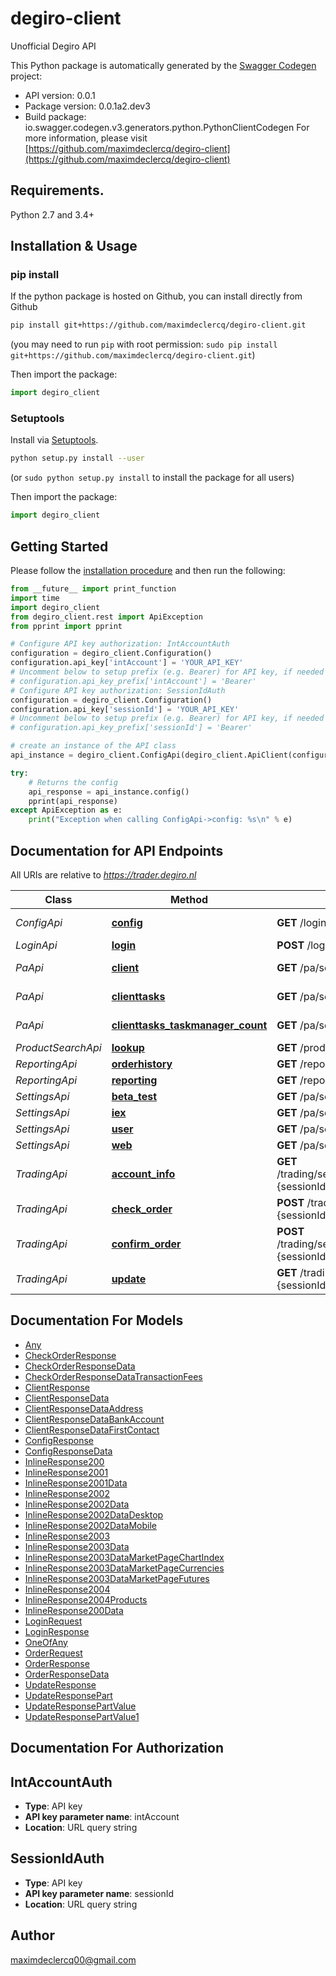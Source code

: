 # degiro-client
Unofficial Degiro API

This Python package is automatically generated by the [Swagger Codegen](https://github.com/swagger-api/swagger-codegen) project:

- API version: 0.0.1
- Package version: 0.0.1a2.dev3
- Build package: io.swagger.codegen.v3.generators.python.PythonClientCodegen
For more information, please visit [https://github.com/maximdeclercq/degiro-client](https://github.com/maximdeclercq/degiro-client)

## Requirements.

Python 2.7 and 3.4+

## Installation & Usage
### pip install

If the python package is hosted on Github, you can install directly from Github

```sh
pip install git+https://github.com/maximdeclercq/degiro-client.git
```
(you may need to run `pip` with root permission: `sudo pip install git+https://github.com/maximdeclercq/degiro-client.git`)

Then import the package:
```python
import degiro_client 
```

### Setuptools

Install via [Setuptools](http://pypi.python.org/pypi/setuptools).

```sh
python setup.py install --user
```
(or `sudo python setup.py install` to install the package for all users)

Then import the package:
```python
import degiro_client
```

## Getting Started

Please follow the [installation procedure](#installation--usage) and then run the following:

```python
from __future__ import print_function
import time
import degiro_client
from degiro_client.rest import ApiException
from pprint import pprint

# Configure API key authorization: IntAccountAuth
configuration = degiro_client.Configuration()
configuration.api_key['intAccount'] = 'YOUR_API_KEY'
# Uncomment below to setup prefix (e.g. Bearer) for API key, if needed
# configuration.api_key_prefix['intAccount'] = 'Bearer'
# Configure API key authorization: SessionIdAuth
configuration = degiro_client.Configuration()
configuration.api_key['sessionId'] = 'YOUR_API_KEY'
# Uncomment below to setup prefix (e.g. Bearer) for API key, if needed
# configuration.api_key_prefix['sessionId'] = 'Bearer'

# create an instance of the API class
api_instance = degiro_client.ConfigApi(degiro_client.ApiClient(configuration))

try:
    # Returns the config
    api_response = api_instance.config()
    pprint(api_response)
except ApiException as e:
    print("Exception when calling ConfigApi->config: %s\n" % e)
```

## Documentation for API Endpoints

All URIs are relative to *https://trader.degiro.nl*

Class | Method | HTTP request | Description
------------ | ------------- | ------------- | -------------
*ConfigApi* | [**config**](docs/ConfigApi.md#config) | **GET** /login/secure/config | Returns the config
*LoginApi* | [**login**](docs/LoginApi.md#login) | **POST** /login/secure/login | Logs in
*PaApi* | [**client**](docs/PaApi.md#client) | **GET** /pa/secure/client | Returns the client
*PaApi* | [**clienttasks**](docs/PaApi.md#clienttasks) | **GET** /pa/secure/clienttasks | Returns the client tasks
*PaApi* | [**clienttasks_taskmanager_count**](docs/PaApi.md#clienttasks_taskmanager_count) | **GET** /pa/secure/clienttasks/taskmanager/count | Returns the client tasks
*ProductSearchApi* | [**lookup**](docs/ProductSearchApi.md#lookup) | **GET** /product_search/secure/v5/products/lookup | TODO
*ReportingApi* | [**orderhistory**](docs/ReportingApi.md#orderhistory) | **GET** /reporting/secure/v4/order_history | TODO
*ReportingApi* | [**reporting**](docs/ReportingApi.md#reporting) | **GET** /reporting/secure/v4 | TODO
*SettingsApi* | [**beta_test**](docs/SettingsApi.md#beta_test) | **GET** /pa/secure/settings/beta-test | TODO
*SettingsApi* | [**iex**](docs/SettingsApi.md#iex) | **GET** /pa/secure/settings/iex | TODO
*SettingsApi* | [**user**](docs/SettingsApi.md#user) | **GET** /pa/secure/settings/user | TODO
*SettingsApi* | [**web**](docs/SettingsApi.md#web) | **GET** /pa/secure/settings/web | TODO
*TradingApi* | [**account_info**](docs/TradingApi.md#account_info) | **GET** /trading/secure/v5/account/info/{intAccount};jsessionid&#x3D;{sessionId} | TODO
*TradingApi* | [**check_order**](docs/TradingApi.md#check_order) | **POST** /trading/secure/v5/checkOrder;jsessionid&#x3D;{sessionId} | TODO
*TradingApi* | [**confirm_order**](docs/TradingApi.md#confirm_order) | **POST** /trading/secure/v5/order/{confirmationId};jsessionid&#x3D;{sessionId} | TODO
*TradingApi* | [**update**](docs/TradingApi.md#update) | **GET** /trading/secure/v5/update/{intAccount};jsessionid&#x3D;{sessionId} | TODO

## Documentation For Models

 - [Any](docs/Any.md)
 - [CheckOrderResponse](docs/CheckOrderResponse.md)
 - [CheckOrderResponseData](docs/CheckOrderResponseData.md)
 - [CheckOrderResponseDataTransactionFees](docs/CheckOrderResponseDataTransactionFees.md)
 - [ClientResponse](docs/ClientResponse.md)
 - [ClientResponseData](docs/ClientResponseData.md)
 - [ClientResponseDataAddress](docs/ClientResponseDataAddress.md)
 - [ClientResponseDataBankAccount](docs/ClientResponseDataBankAccount.md)
 - [ClientResponseDataFirstContact](docs/ClientResponseDataFirstContact.md)
 - [ConfigResponse](docs/ConfigResponse.md)
 - [ConfigResponseData](docs/ConfigResponseData.md)
 - [InlineResponse200](docs/InlineResponse200.md)
 - [InlineResponse2001](docs/InlineResponse2001.md)
 - [InlineResponse2001Data](docs/InlineResponse2001Data.md)
 - [InlineResponse2002](docs/InlineResponse2002.md)
 - [InlineResponse2002Data](docs/InlineResponse2002Data.md)
 - [InlineResponse2002DataDesktop](docs/InlineResponse2002DataDesktop.md)
 - [InlineResponse2002DataMobile](docs/InlineResponse2002DataMobile.md)
 - [InlineResponse2003](docs/InlineResponse2003.md)
 - [InlineResponse2003Data](docs/InlineResponse2003Data.md)
 - [InlineResponse2003DataMarketPageChartIndex](docs/InlineResponse2003DataMarketPageChartIndex.md)
 - [InlineResponse2003DataMarketPageCurrencies](docs/InlineResponse2003DataMarketPageCurrencies.md)
 - [InlineResponse2003DataMarketPageFutures](docs/InlineResponse2003DataMarketPageFutures.md)
 - [InlineResponse2004](docs/InlineResponse2004.md)
 - [InlineResponse2004Products](docs/InlineResponse2004Products.md)
 - [InlineResponse200Data](docs/InlineResponse200Data.md)
 - [LoginRequest](docs/LoginRequest.md)
 - [LoginResponse](docs/LoginResponse.md)
 - [OneOfAny](docs/OneOfAny.md)
 - [OrderRequest](docs/OrderRequest.md)
 - [OrderResponse](docs/OrderResponse.md)
 - [OrderResponseData](docs/OrderResponseData.md)
 - [UpdateResponse](docs/UpdateResponse.md)
 - [UpdateResponsePart](docs/UpdateResponsePart.md)
 - [UpdateResponsePartValue](docs/UpdateResponsePartValue.md)
 - [UpdateResponsePartValue1](docs/UpdateResponsePartValue1.md)

## Documentation For Authorization


## IntAccountAuth

- **Type**: API key
- **API key parameter name**: intAccount
- **Location**: URL query string

## SessionIdAuth

- **Type**: API key
- **API key parameter name**: sessionId
- **Location**: URL query string


## Author

maximdeclercq00@gmail.com
